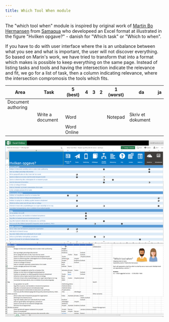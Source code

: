 ```yaml
---
title: Which Tool When module
---
```

The "which tool when" module is inspired by original work of [Martin Bo Hermansen](https://www.linkedin.com/in/martinbh/) from [Samaqua](https://www.samaqua.dk/) who developeed an Excel format at illustrated in the figure "Hvilken opgave?" - danish for "Which task" or "Which to when".

If you have to do with user interface where the is an unbalance between what you see and what is important, the user will not discover everything. So based on Marin's work, we have tried to transform that into a format which makes is possible to keep everything on the same page. Instead of listing tasks and tools and having the intersection indicate the relevance and fit, we go for a list of task, then a column indicating relevance, where the intersection compromosis the tools which fits.




| Area | Task | 5 (best) | 4 | 3 | 2 | 1 (worst) | da | ja |
| --- | --- | --- | --- | --- | --- | --- | --- | --- |
|Document authoring|
| | Write a document | Word |  |  | | Notepad  | Skriv et dokument |   | |
| | | Word Online |  |  | | | | | |



![](./2018-05-26-17-25-33.png)
![](2018-05-26-20-56-07.png)